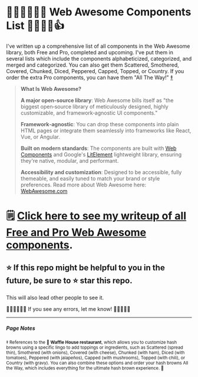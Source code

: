 # 👍🏽👍🏾👍🏿 Web Awesome Components List 👍🏻👍🏼👍

I've written up a comprehensive list of all components in the Web Awesome library, both Free and Pro, completed and upcoming. I've put them in several lists which include the components alphabeticized, categorized, and merged and categorized. You can also get them Scattered, Smothered, Covered, Chunked, Diced, Peppered, Capped, Topped, or Country. If you order the extra Pro components, you can have them "All The Way!" [‡](#pagenotes) 

> **What Is Web Awesome?**
> 
>**A major open‑source library**: Web Awesome bills itself as "the biggest open‑source library of meticulously designed, highly customizable, and framework‑agnostic UI components."
> 
>**Framework‑agnostic**: You can drop these components into plain HTML pages or integrate them seamlessly into frameworks like React, Vue, or Angular.
> 
>**Built on modern standards**: The components are built with [Web Components](https://developer.mozilla.org/en-US/docs/Web/API/Web_components) and Google's [LitElement](https://lit.dev/docs/) lightweight library, ensuring they're native, modular, and performant.
>
>**Accessibility and customization**: Designed to be accessible, fully themeable, and easily tuned to match your brand or style preferences.
>Read more about Web Awesome here: [WebAwesome.com](https://webawesome.com/)

# 🗒️ [Click here to see my writeup of all Free and Pro Web Awesome components](Web-Awesome-Components-List.md).

## ⭐ If this repo might be helpful to you in the future, be sure to ⭐ star this repo.
This will also lead other people to see it.

🤦🏽🤦🏾🤦🏼 If you see any errors, let me know! 🤦🏿🤦🏻🤦

---

##### Page Notes
<sub>‡ References to the 🧇 **Waffle House restaurant**, which allows you to customize hash browns using a specific lingo to add toppings or ingredients, such as Scattered (spread thin), Smothered (with onions), Covered (with cheese), Chunked (with ham), Diced (with tomatoes), Peppered (with jalapeños), Capped (with mushrooms), Topped (with chili), or Country (with gravy). You can also combine these options and order your hash browns All the Way, which includes everything for the ultimate hash brown experience. 🧇</sub>
